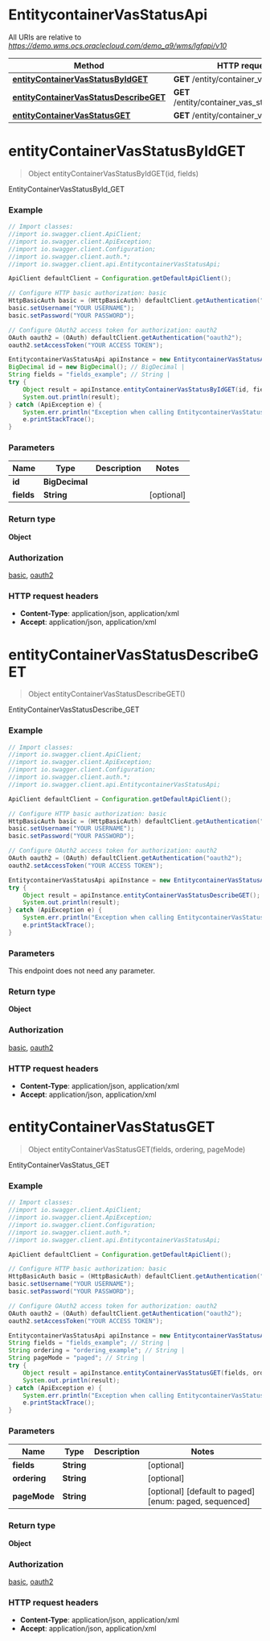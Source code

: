 # EntitycontainerVasStatusApi

All URIs are relative to *https://demo.wms.ocs.oraclecloud.com/demo_a9/wms/lgfapi/v10*

Method | HTTP request | Description
------------- | ------------- | -------------
[**entityContainerVasStatusByIdGET**](EntitycontainerVasStatusApi.md#entityContainerVasStatusByIdGET) | **GET** /entity/container_vas_status/{id} | EntityContainerVasStatusById_GET
[**entityContainerVasStatusDescribeGET**](EntitycontainerVasStatusApi.md#entityContainerVasStatusDescribeGET) | **GET** /entity/container_vas_status/describe | EntityContainerVasStatusDescribe_GET
[**entityContainerVasStatusGET**](EntitycontainerVasStatusApi.md#entityContainerVasStatusGET) | **GET** /entity/container_vas_status | EntityContainerVasStatus_GET


<a name="entityContainerVasStatusByIdGET"></a>
# **entityContainerVasStatusByIdGET**
> Object entityContainerVasStatusByIdGET(id, fields)

EntityContainerVasStatusById_GET



### Example
```java
// Import classes:
//import io.swagger.client.ApiClient;
//import io.swagger.client.ApiException;
//import io.swagger.client.Configuration;
//import io.swagger.client.auth.*;
//import io.swagger.client.api.EntitycontainerVasStatusApi;

ApiClient defaultClient = Configuration.getDefaultApiClient();

// Configure HTTP basic authorization: basic
HttpBasicAuth basic = (HttpBasicAuth) defaultClient.getAuthentication("basic");
basic.setUsername("YOUR USERNAME");
basic.setPassword("YOUR PASSWORD");

// Configure OAuth2 access token for authorization: oauth2
OAuth oauth2 = (OAuth) defaultClient.getAuthentication("oauth2");
oauth2.setAccessToken("YOUR ACCESS TOKEN");

EntitycontainerVasStatusApi apiInstance = new EntitycontainerVasStatusApi();
BigDecimal id = new BigDecimal(); // BigDecimal | 
String fields = "fields_example"; // String | 
try {
    Object result = apiInstance.entityContainerVasStatusByIdGET(id, fields);
    System.out.println(result);
} catch (ApiException e) {
    System.err.println("Exception when calling EntitycontainerVasStatusApi#entityContainerVasStatusByIdGET");
    e.printStackTrace();
}
```

### Parameters

Name | Type | Description  | Notes
------------- | ------------- | ------------- | -------------
 **id** | **BigDecimal**|  |
 **fields** | **String**|  | [optional]

### Return type

**Object**

### Authorization

[basic](../README.md#basic), [oauth2](../README.md#oauth2)

### HTTP request headers

 - **Content-Type**: application/json, application/xml
 - **Accept**: application/json, application/xml

<a name="entityContainerVasStatusDescribeGET"></a>
# **entityContainerVasStatusDescribeGET**
> Object entityContainerVasStatusDescribeGET()

EntityContainerVasStatusDescribe_GET



### Example
```java
// Import classes:
//import io.swagger.client.ApiClient;
//import io.swagger.client.ApiException;
//import io.swagger.client.Configuration;
//import io.swagger.client.auth.*;
//import io.swagger.client.api.EntitycontainerVasStatusApi;

ApiClient defaultClient = Configuration.getDefaultApiClient();

// Configure HTTP basic authorization: basic
HttpBasicAuth basic = (HttpBasicAuth) defaultClient.getAuthentication("basic");
basic.setUsername("YOUR USERNAME");
basic.setPassword("YOUR PASSWORD");

// Configure OAuth2 access token for authorization: oauth2
OAuth oauth2 = (OAuth) defaultClient.getAuthentication("oauth2");
oauth2.setAccessToken("YOUR ACCESS TOKEN");

EntitycontainerVasStatusApi apiInstance = new EntitycontainerVasStatusApi();
try {
    Object result = apiInstance.entityContainerVasStatusDescribeGET();
    System.out.println(result);
} catch (ApiException e) {
    System.err.println("Exception when calling EntitycontainerVasStatusApi#entityContainerVasStatusDescribeGET");
    e.printStackTrace();
}
```

### Parameters
This endpoint does not need any parameter.

### Return type

**Object**

### Authorization

[basic](../README.md#basic), [oauth2](../README.md#oauth2)

### HTTP request headers

 - **Content-Type**: application/json, application/xml
 - **Accept**: application/json, application/xml

<a name="entityContainerVasStatusGET"></a>
# **entityContainerVasStatusGET**
> Object entityContainerVasStatusGET(fields, ordering, pageMode)

EntityContainerVasStatus_GET



### Example
```java
// Import classes:
//import io.swagger.client.ApiClient;
//import io.swagger.client.ApiException;
//import io.swagger.client.Configuration;
//import io.swagger.client.auth.*;
//import io.swagger.client.api.EntitycontainerVasStatusApi;

ApiClient defaultClient = Configuration.getDefaultApiClient();

// Configure HTTP basic authorization: basic
HttpBasicAuth basic = (HttpBasicAuth) defaultClient.getAuthentication("basic");
basic.setUsername("YOUR USERNAME");
basic.setPassword("YOUR PASSWORD");

// Configure OAuth2 access token for authorization: oauth2
OAuth oauth2 = (OAuth) defaultClient.getAuthentication("oauth2");
oauth2.setAccessToken("YOUR ACCESS TOKEN");

EntitycontainerVasStatusApi apiInstance = new EntitycontainerVasStatusApi();
String fields = "fields_example"; // String | 
String ordering = "ordering_example"; // String | 
String pageMode = "paged"; // String | 
try {
    Object result = apiInstance.entityContainerVasStatusGET(fields, ordering, pageMode);
    System.out.println(result);
} catch (ApiException e) {
    System.err.println("Exception when calling EntitycontainerVasStatusApi#entityContainerVasStatusGET");
    e.printStackTrace();
}
```

### Parameters

Name | Type | Description  | Notes
------------- | ------------- | ------------- | -------------
 **fields** | **String**|  | [optional]
 **ordering** | **String**|  | [optional]
 **pageMode** | **String**|  | [optional] [default to paged] [enum: paged, sequenced]

### Return type

**Object**

### Authorization

[basic](../README.md#basic), [oauth2](../README.md#oauth2)

### HTTP request headers

 - **Content-Type**: application/json, application/xml
 - **Accept**: application/json, application/xml

